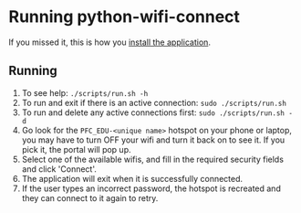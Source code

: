 # Running python-wifi-connect

If you missed it, this is how you [install the application](INSTALL.md).

## Running
1. To see help: `./scripts/run.sh -h`
1. To run and exit if there is an active connection: `sudo ./scripts/run.sh`
1. To run and delete any active connections first: `sudo ./scripts/run.sh -d`
1. Go look for the `PFC_EDU-<unique name>` hotspot on your phone or laptop, you may have to turn OFF your wifi and turn it back on to see it.  If you pick it, the portal will pop up.
1. Select one of the available wifis, and fill in the required security fields and click 'Connect'.
1. The application will exit when it is successfully connected.
1. If the user types an incorrect password, the hotspot is recreated and they can connect to it again to retry.

